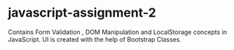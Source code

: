 # javascript-assignment-2

Contains Form Validation , DOM Manipulation and LocalStorage concepts in JavaScript. UI is created with the help of Bootstrap Classes.
